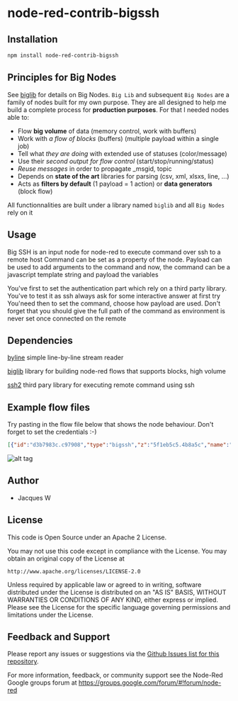 # node-red-contrib-bigssh

## Installation
```bash
npm install node-red-contrib-bigssh
```

## Principles for Big Nodes

See [biglib](https://www.npmjs.com/package/node-red-biglib) for details on Big Nodes.
`Big Lib` and subsequent `Big Nodes` are a family of nodes built for my own purpose. They are all designed to help me build a complete process for **production purposes**. For that I needed nodes able to:

* Flow **big volume** of data (memory control, work with buffers)
* Work with *a flow of blocks* (buffers) (multiple payload within a single job)
* Tell what *they are doing* with extended use of statuses (color/message)
* Use their *second output for flow control* (start/stop/running/status)
* *Reuse messages* in order to propagate _msgid, topic
* Depends on **state of the art** libraries for parsing (csv, xml, xlsxs, line, ...)
* Acts as **filters by default** (1 payload = 1 action) or **data generators** (block flow)

All functionnalities are built under a library named `biglib` and all `Big Nodes` rely on it

## Usage

Big SSH is an input node for node-red to execute command over ssh to a remote host
Command can be set as a property of the node. Payload can be used to add arguments to the command and now, the command can be a javascript template string and payload the variables

You've first to set the authentication part which rely on a third party library. You've to test it as ssh always ask for some interactive answer at first try
You'need then to set the command, choose how payload are used.
Don't forget that you should give the full path of the command as environment is never set once connected on the remote

## Dependencies

[byline](https://www.npmjs.com/package/byline) simple line-by-line stream reader

[biglib](https://www.npmjs.com/package/node-red-biglib) library for building node-red flows that supports blocks, high volume

[ssh2](https://www.npmjs.com/package/ssh2) third pary library for executing remote command using ssh

## Example flow files

Try pasting in the flow file below that shows the node behaviour. Don't forget to set the credentials :-)

  ```json
  [{"id":"d3b7983c.c97908","type":"bigssh","z":"5f1eb5c5.4b8a5c","name":"","commandLine":"echo \"Welcome ${payload.me} to $(whoami)@$(hostname)\"","commandArgs":"","minError":1,"minWarning":1,"noStdin":false,"format":"","payloadIsArg":true,"myssh":"29df19bc.46db36","x":370,"y":200,"wires":[["477828b0.0ecb68"],["c3649904.a68108"],["743d5a09.a72bd4"]]},{"id":"c3649904.a68108","type":"bigstatus","z":"5f1eb5c5.4b8a5c","name":"","locale":"fr","show_date":true,"show_duration":false,"x":730,"y":200,"wires":[[]]},{"id":"477828b0.0ecb68","type":"bigline","z":"5f1eb5c5.4b8a5c","name":"stdout","filename":"","format":"utf8","keepEmptyLines":false,"x":570,"y":140,"wires":[["614e8cdf.3d7ea4"],[]]},{"id":"614e8cdf.3d7ea4","type":"debug","z":"5f1eb5c5.4b8a5c","name":"stdout","active":true,"tosidebar":true,"console":false,"tostatus":false,"complete":"payload","targetType":"msg","statusVal":"","statusType":"auto","x":710,"y":140,"wires":[]},{"id":"743d5a09.a72bd4","type":"bigline","z":"5f1eb5c5.4b8a5c","name":"stderr","filename":"","format":"utf8","keepEmptyLines":false,"x":570,"y":260,"wires":[["33a59bcb.34ee64"],[]]},{"id":"33a59bcb.34ee64","type":"debug","z":"5f1eb5c5.4b8a5c","name":"stderr","active":true,"tosidebar":true,"console":false,"tostatus":false,"complete":"payload","targetType":"msg","statusVal":"","statusType":"auto","x":710,"y":260,"wires":[]},{"id":"7a7fdea4.2ec13","type":"inject","z":"5f1eb5c5.4b8a5c","name":"","props":[{"p":"payload"},{"p":"topic","vt":"str"}],"repeat":"","crontab":"","once":false,"onceDelay":0.1,"topic":"","payload":"{\"me\":\"Mr J\"}","payloadType":"json","x":170,"y":200,"wires":[["d3b7983c.c97908"]]},{"id":"29df19bc.46db36","type":"SSH_Credentials","host":"127.0.0.1","port":"22","userlabel":"dummy@127.0.0.1"}]
  ```

![alt tag](https://user-images.githubusercontent.com/18165555/100285362-11b7cc00-2f71-11eb-9491-5726a1140675.png)

## Author

  - Jacques W

## License

This code is Open Source under an Apache 2 License.

You may not use this code except in compliance with the License. You may obtain an original copy of the License at

    http://www.apache.org/licenses/LICENSE-2.0

Unless required by applicable law or agreed to in writing, software distributed under the License is distributed on an
"AS IS" BASIS, WITHOUT WARRANTIES OR CONDITIONS OF ANY KIND, either express or implied. Please see the
License for the specific language governing permissions and limitations under the License.

## Feedback and Support

Please report any issues or suggestions via the [Github Issues list for this repository](https://github.com/Jacques44/node-red-contrib-bigssh/issues).

For more information, feedback, or community support see the Node-Red Google groups forum at https://groups.google.com/forum/#!forum/node-red


